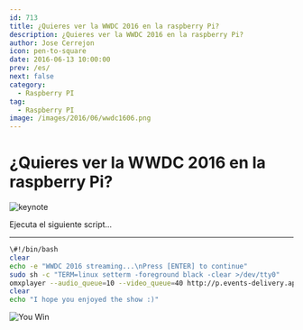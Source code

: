 ```yaml
---
id: 713
title: ¿Quieres ver la WWDC 2016 en la raspberry Pi?
description: ¿Quieres ver la WWDC 2016 en la raspberry Pi?
author: Jose Cerrejon
icon: pen-to-square
date: 2016-06-13 10:00:00
prev: /es/
next: false
category:
  - Raspberry PI
tag:
  - Raspberry PI
image: /images/2016/06/wwdc1606.png
---
```


# ¿Quieres ver la WWDC 2016 en la raspberry Pi?

![keynote](/images/2016/06/wwdc1606.png)

Ejecuta el siguiente script...

- - -
```bash
\#!/bin/bash
clear
echo -e "WWDC 2016 streaming...\nPress [ENTER] to continue"
sudo sh -c "TERM=linux setterm -foreground black -clear >/dev/tty0"
omxplayer --audio_queue=10 --video_queue=40 http://p.events-delivery.apple.com.edgesuite.net/15pijbnaefvpoijbaefvpihb06/m3u8/atv_mvp.m3u8
clear
echo "I hope you enjoyed the show :)"
```

![You Win](/images/yeah.jpg)